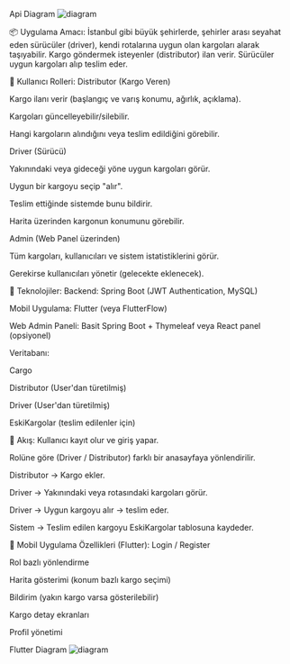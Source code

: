 Api Diagram
![diagram](https://github.com/user-attachments/assets/f9b78d18-e016-4438-974e-265df6b433e7)

📦 Uygulama Amacı:
İstanbul gibi büyük şehirlerde, şehirler arası seyahat eden sürücüler (driver), kendi rotalarına uygun olan kargoları alarak taşıyabilir. Kargo göndermek isteyenler (distributor) ilan verir. Sürücüler uygun kargoları alıp teslim eder.

👤 Kullanıcı Rolleri:
Distributor (Kargo Veren)

Kargo ilanı verir (başlangıç ve varış konumu, ağırlık, açıklama).

Kargoları güncelleyebilir/silebilir.

Hangi kargoların alındığını veya teslim edildiğini görebilir.

Driver (Sürücü)

Yakınındaki veya gideceği yöne uygun kargoları görür.

Uygun bir kargoyu seçip "alır".

Teslim ettiğinde sistemde bunu bildirir.

Harita üzerinden kargonun konumunu görebilir.

Admin (Web Panel üzerinden)

Tüm kargoları, kullanıcıları ve sistem istatistiklerini görür.

Gerekirse kullanıcıları yönetir (gelecekte eklenecek).

🔧 Teknolojiler:
Backend: Spring Boot (JWT Authentication, MySQL)

Mobil Uygulama: Flutter (veya FlutterFlow)

Web Admin Paneli: Basit Spring Boot + Thymeleaf veya React panel (opsiyonel)

Veritabanı:

Cargo

Distributor (User'dan türetilmiş)

Driver (User'dan türetilmiş)


EskiKargolar (teslim edilenler için)

🔁 Akış:
Kullanıcı kayıt olur ve giriş yapar.

Rolüne göre (Driver / Distributor) farklı bir anasayfaya yönlendirilir.

Distributor → Kargo ekler.

Driver → Yakınındaki veya rotasındaki kargoları görür.

Driver → Uygun kargoyu alır → teslim eder.

Sistem → Teslim edilen kargoyu EskiKargolar tablosuna kaydeder.

📱 Mobil Uygulama Özellikleri (Flutter):
Login / Register

Rol bazlı yönlendirme

Harita gösterimi (konum bazlı kargo seçimi)

Bildirim (yakın kargo varsa gösterilebilir)

Kargo detay ekranları

Profil yönetimi


Flutter Diagram
![diagram](https://github.com/user-attachments/assets/0dc2f728-896e-40c6-a305-59aa456cd65a)

